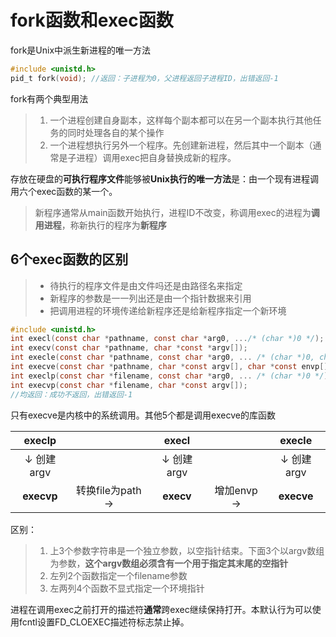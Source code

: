 # fork函数和exec函数

fork是Unix中派生新进程的唯一方法

```c
#include <unistd.h>
pid_t fork(void); //返回：子进程为0，父进程返回子进程ID，出错返回-1
```

fork有两个典型用法

> 1. 一个进程创建自身副本，这样每个副本都可以在另一个副本执行其他任务的同时处理各自的某个操作
> 2. 一个进程想执行另外一个程序。先创建新进程，然后其中一个副本（通常是子进程）调用exec把自身替换成新的程序。

存放在硬盘的**可执行程序文件**能够被**Unix执行的唯一方法**是：由一个现有进程调用六个exec函数的某一个。

> 新程序通常从main函数开始执行，进程ID不改变，称调用exec的进程为**调用进程**，称新执行的程序为**新程序**

## 6个exec函数的区别

> + 待执行的程序文件是由文件吗还是由路径名来指定
> + 新程序的参数是一一列出还是由一个指针数据来引用
> + 把调用进程的环境传递给新程序还是给新程序指定一个新环境

```c
#include <unistd.h>
int execl(const char *pathname, const char *arg0, .../* (char *)0 */);
int execv(const char *pathname, char *const *argv[]);
int execle(const char *pathname, const char *arg0, ... /* (char *)0, char *const envp[] */);
int execve(const char *pathname, char *const argv[], char *const envp[]);
int execlp(const char *filename, const char *arg0, ... /* (char *)0 */);
int execvp(const char *filename, char *const argv[]);
//均返回：成功不返回，出错返回-1
```

只有execve是内核中的系统调用。其他5个都是调用execve的库函数

| execlp |      | execl |      | execle |
| :------: | :----: | :-----: | :----: | :------: |
| ↓ 创建argv |      | ↓ 创建argv |      | ↓ 创建argv |
| **execvp** | 转换file为path -> | **execv** | 增加envp -> | **execve** |

区别：

> 1. 上3个参数字符串是一个独立参数，以空指针结束。下面3个以argv数组为参数，**这个argv数组必须含有一个用于指定其末尾的空指针**
> 2. 左列2个函数指定一个filename参数
> 3. 左两列4个函数不显式指定一个环境指针

进程在调用exec之前打开的描述符**通常**跨exec继续保持打开。本默认行为可以使用fcntl设置FD_CLOEXEC描述符标志禁止掉。
